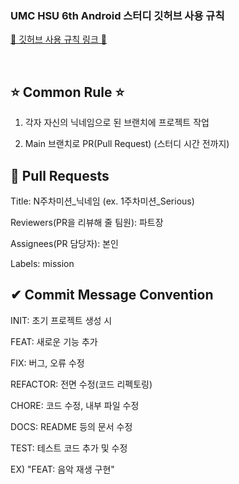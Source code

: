 ### UMC HSU 6th Android 스터디 깃허브 사용 규칙


[🔗 깃허브 사용 규칙 링크 🔗](https://makeus-challenge.notion.site/UMC-6th-Android-GitHub-Rule-78e18d1eee204a11bbd51e0d8f040543?pvs=4)

<br>
<h2>⭐️ Common Rule ⭐️</h2>

1. 각자 자신의 닉네임으로 된 브랜치에 프로젝트 작업

2. Main 브랜치로 PR(Pull Request) (스터디 시간 전까지)
   

<h2> 🌈 Pull Requests </h2>

Title: N주차미션_닉네임 (ex. 1주차미션_Serious)

Reviewers(PR을 리뷰해 줄 팀원): 파트장 

Assignees(PR 담당자): 본인

Labels: mission


<h2> ✔ Commit Message Convention </h2>

INIT: 초기 프로젝트 생성 시

FEAT: 새로운 기능 추가

FIX: 버그, 오류 수정

REFACTOR: 전면 수정(코드 리펙토링)

CHORE: 코드 수정, 내부 파일 수정

DOCS: README 등의 문서 수정

TEST: 테스트 코드 추가 및 수정

EX) "FEAT: 음악 재생 구현"
